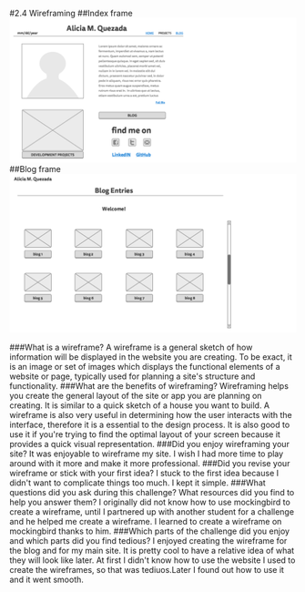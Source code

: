 #2.4 Wireframing
##Index frame
![Alt text](imgs/wireframe-index.png)
##Blog frame
![Alt text](imgs/wireframe-blog-index.png)

###What is a wireframe?
A wireframe is a general sketch of how information will be displayed in the website you are creating. To be exact, it is an image or set of images which displays the functional elements of a website or page, typically used for planning a site's structure and functionality.
###What are the benefits of wireframing?
Wireframing helps you create the general layout of the site or app you are planning on creating. It is similar to a quick sketch of a house you want to build. A wireframe is also very useful in determining how the user interacts with the interface, therefore it is a essential to the design process. It is also good to use it if you're trying to find the optimal layout of your screen because it provides a quick visual representation.
###Did you enjoy wireframing your site?
It was enjoyable to wireframe my site. I wish I had more time to play around with it more and make it more professional.
###Did you revise your wireframe or stick with your first idea?
I stuck to the first idea because I didn't want to complicate things too much. I kept it simple.
###What questions did you ask during this challenge? What resources did you find to help you answer them?
I originally did not know how to use mockingbird to create a wireframe, until I partnered up with another student for a challenge and he helped me create a wireframe. I learned to create a wireframe on mockingbird thanks to him.
###Which parts of the challenge did you enjoy and which parts did you find tedious?
I enjoyed creating the wireframe for the blog and for my main site. It is pretty cool to have a relative idea of what they will look like later. At first I didn't know how to use the website I used to create the wireframes, so that was tediuos.Later I found out how to use it and it went smooth.